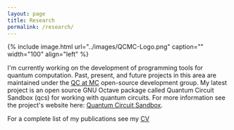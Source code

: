 ```yaml
---
layout: page
title: Research
permalink: /research/
---
```


{% include image.html url="../images/QCMC-Logo.png" caption="" width="100" align="left" %}

I'm currently working on the development of programming tools for quantum computation. Past, present, and future projects in this area are maintained under the [QC at MC](https://github.com/QCatMC) open-source development group. My latest project is an open source GNU Octave package called Quantum Circuit Sandbox (qcs) for working with quantum circuits. For more information see the project's website here: [Quantum Circuit Sandbox](https://qcatmc.github.io/quantumCircuitSandbox/).  

For a complete list of my publications see my [CV](/cv/)  
